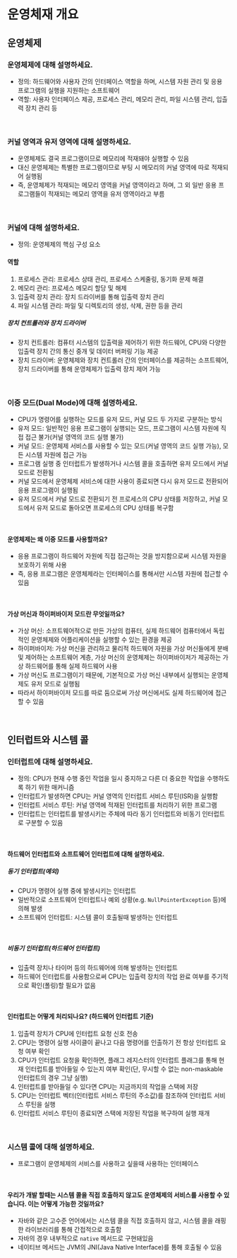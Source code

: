 # 운영체재 개요

## 운영체제

### 운영체제에 대해 설명하세요.
- 정의: 하드웨어와 사용자 간의 인터페이스 역할을 하며, 시스템 자원 관리 및 응용 프로그램의 실행을 지원하는 소프트웨어
- 역할: 사용자 인터페이스 제공, 프로세스 관리, 메모리 관리, 파일 시스템 관리, 입츨력 장치 관리 등

<br>

### 커널 영역과 유저 영역에 대해 설명하세요.
- 운영체제도 결국 프로그램이므로 메모리에 적재돼야 실행할 수 있음
- 대신 운영체제는 특별한 프로그램이므로 부팅 시 메모리의 커널 영역에 따로 적재되어 실행됨
- 즉, 운영체제가 적재되는 메모리 영역을 커널 영역이라고 하며, 그 외 일반 응용 프로그램들이 적재되는 메모리 영역을 유저 영역이라고 부름

<br>

### 커널에 대해 설명하세요.
- 정의: 운영체제의 핵심 구성 요소

#### 역할
1. 프로세스 관리: 프로세스 상태 관리, 프로세스 스케줄링, 동기화 문제 해결
2. 메모리 관리: 프로세스 메모리 할당 및 해제
3. 입출력 장치 관리: 장치 드라이버를 통해 입출력 장치 관리
5. 파일 시스템 관리: 파일 및 디렉토리의 생성, 삭제, 권한 등을 관리

##### 장치 컨트롤러와 장치 드라이버
- 장치 컨트롤러: 컴퓨터 시스템의 입출력을 제어하기 위한 하드웨어, CPU와 다양한 입출력 장치 간의 통신 중개 및 데이터 버퍼링 기능 제공
- 장치 드라이버: 운영체제와 장치 컨트롤러 간의 인터페이스를 제공하는 소프트웨어, 장치 드라이버를 통해 운영체제가 입출력 장치 제어 가능

<br>

### 이중 모드(Dual Mode)에 대해 설명하세요.
- CPU가 명령어를 실행하는 모드를 유저 모드, 커널 모드 두 가지로 구분하는 방식
- 유저 모드: 일반적인 응용 프로그램이 실행되는 모드, 프로그램이 시스템 자원에 직접 접근 불가(커널 영역의 코드 실행 불가)
- 커널 모드: 운영체제 서비스를 사용할 수 있는 모드(커널 영역의 코드 실행 가능), 모든 시스템 자원에 접근 가능
- 프로그램 실행 중 인터럽트가 발생하거나 시스템 콜을 호출하면 유저 모드에서 커널 모드로 전환됨
- 커널 모드에서 운영체제 서비스에 대한 사용이 종료되면 다시 유저 모드로 전환되어 응용 프로그램이 실행됨
- 유저 모드에서 커널 모드로 전환되기 전 프로세스의 CPU 상태를 저장하고, 커널 모드에서 유저 모드로 돌아오면 프로세스의 CPU 상태를 복구함

<br>

#### 운영체제는 왜 이중 모드를 사용할까요?
- 응용 프로그램이 하드웨어 자원에 직접 접근하는 것을 방지함으로써 시스템 자원을 보호하기 위해 사용
- 즉, 응용 프로그램은 운영체제라는 인터페이스를 통해서만 시스템 자원에 접근할 수 있음

<br>

#### 가상 머신과 하이퍼바이저 모드란 무엇일까요?
- 가상 머신: 소프트웨어적으로 만든 가상의 컴퓨터, 실제 하드웨어 컴퓨터에서 독립적인 운영체제와 어플리케이션을 실행할 수 있는 환경을 제공
- 하이퍼바이저: 가상 머신을 관리하고 물리적 하드웨어 자원을 가상 머신들에게 분배 및 제어하는 소프트웨어 계층, 가상 머신의 운영체제는 하이퍼바이저가 제공하는 가상 하드웨어를 통해 실제 하드웨어 사용
- 가상 머신도 프로그램이기 때문에, 기본적으로 가상 머신 내부에서 실행되는 운영체제도 유저 모드로 실행됨
- 따라서 하이퍼바이저 모드를 따로 둠으로써 가상 머신에서도 실제 하드웨어에 접근할 수 있음

<br>
 
##  인터럽트와 시스템 콜

### 인터럽트에 대해 설명하세요.
- 정의: CPU가 현재 수행 중인 작업을 일시 중지하고 다른 더 중요한 작업을 수행하도록 하기 위한 매커니즘
- 인터럽트가 발생하면 CPU는 커널 영역의 인터럽트 서비스 루틴(ISR)을 실행함
- 인터럽트 서비스 루틴: 커널 영역에 적재된 인터럽트를 처리하기 위한 프로그램
- 인터럽트는 인터럽트를 발생시키는 주체에 따라 동기 인터럽트와 비동기 인터럽트로 구분할 수 있음

<br>

#### 하드웨어 인터럽트와 소프트웨어 인터럽트에 대해 설명하세요.

##### 동기 인터럽트(예외)
- CPU가 명령어 실행 중에 발생시키는 인터럽트
- 일반적으로 소프트웨어 인터럽트나 예외 상황(e.g. `NullPointerException` 등)에 의해 발생
- 소프트웨어 인터럽트: 시스템 콜이 호출될때 발생하는 인터럽트

<br>

##### 비동기 인터럽트(하드웨어 인터럽트)
- 입출력 장치나 타이머 등의 하드웨어에 의해 발생하는 인터럽트
- 하드웨어 인터럽트를 사용함으로써 CPU는 입출력 장치의 작업 완료 여부를 주기적으로 확인(폴링)할 필요가 없음

<br>

#### 인터럽트는 어떻게 처리되나요? (하드웨어 인터럽트 기준)
1. 입출력 장치가 CPU에 인터럽트 요청 신호 전송
2. CPU는 명령어 실행 사이클이 끝나고 다음 명령어를 인출하기 전 항상 인터럽트 요청 여부 확인
3. CPU가 인터럽트 요청을 확인하면, 플래그 레지스터의 인터럽트 플래그를 통해 현재 인터럽트를 받아들일 수 있는지 여부 확인(단, 무시할 수 없는 non-maskable 인터럽트의 경우 그냥 실행)
4. 인터럽트를 받아들일 수 있다면 CPU는 지금까지의 작업을 스택에 저장
5. CPU는 인터럽트 벡터(인터럽트 서비스 루틴의 주소값)를 참조하여 인터럽트 서비스 루틴을 실행
6. 인터럽트 서비스 루틴이 종료되면 스택에 저장된 작업을 복구하여 실행 재개

<br>

### 시스템 콜에 대해 설명하세요.
- 프로그램이 운영체제의 서비스를 사용하고 싶을때 사용하는 인터페이스

<br>

#### 우리가 개발 할때는 시스템 콜을 직접 호출하지 않고도 운영체제의 서비스를 사용할 수 있습니다. 이는 어떻게 가능한 것일까요?
- 자바와 같은 고수준 언어에서는 시스템 콜을 직접 호출하지 않고, 시스템 콜을 래핑한 라이브러리를 통해 간접적으로 호출함
- 자바의 경우 내부적으로 `native` 메서드로 구현돼있음
- 네이티브 메서드는 JVM의 JNI(Java Native Interface)를 통해 호출될 수 있음
